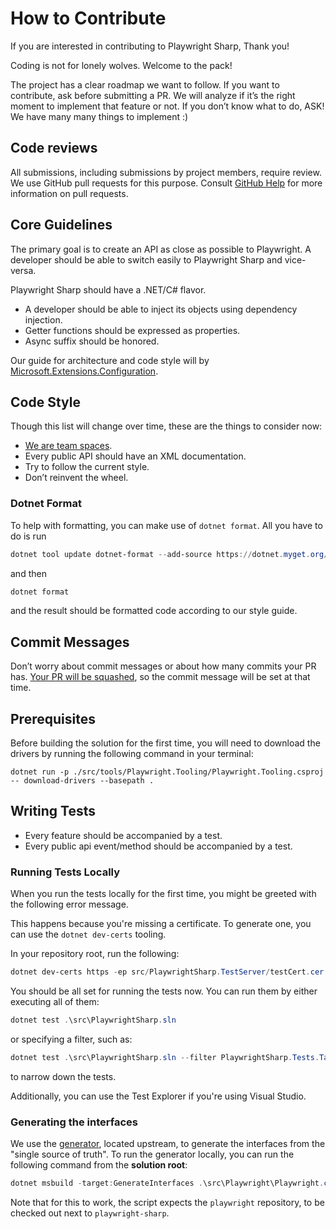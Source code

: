 # How to Contribute

If you are interested in contributing to Playwright Sharp, Thank you!

Coding is not for lonely wolves. Welcome to the pack!

The project has a clear roadmap we want to follow. If you want to contribute, ask before submitting a PR. We will analyze if it’s the right moment to implement that feature or not.
If you don’t know what to do, ASK! We have many many things to implement :)

## Code reviews

All submissions, including submissions by project members, require review. We
use GitHub pull requests for this purpose. Consult
[GitHub Help](https://help.github.com/articles/about-pull-requests/) for more
information on pull requests.

## Core Guidelines

The primary goal is to create an API as close as possible to Playwright. A developer should be able to switch easily to Playwright Sharp and vice-versa.

Playwright Sharp should have a .NET/C# flavor.

 * A developer should be able to inject its objects using dependency injection.
 * Getter functions should be expressed as properties.
 * Async suffix should be honored.

Our guide for architecture and code style will by [Microsoft.Extensions.Configuration](https://github.com/dotnet/extensions/tree/master/src/Configuration).

## Code Style

Though this list will change over time, these are the things to consider now:
 * [We are team spaces](https://www.youtube.com/watch?v=SsoOG6ZeyUI).
 * Every public API should have an XML documentation.
 * Try to follow the current style.
 * Don’t reinvent the wheel.

### Dotnet Format

To help with formatting, you can make use of `dotnet format`. All you have to do is run

```powershell
dotnet tool update dotnet-format --add-source https://dotnet.myget.org/F/format/api/v3/index.json -g
```

and then

```powershell
dotnet format
```

and the result should be formatted code according to our style guide.


## Commit Messages

Don’t worry about commit messages or about how many commits your PR has. [Your PR will be squashed](https://help.github.com/articles/about-pull-request-merges/#squash-and-merge-your-pull-request-commits), so the commit message will be set at that time.


## Prerequisites

Before building the solution for the first time, you will need to download the drivers by running the following command in your terminal:

```
dotnet run -p ./src/tools/Playwright.Tooling/Playwright.Tooling.csproj -- download-drivers --basepath .
```

## Writing Tests

* Every feature should be accompanied by a test.
* Every public api event/method should be accompanied by a test.

### Running Tests Locally

When you run the tests locally for the first time, you might be greeted with the following error message.

This happens because you're missing a certificate. To generate one, you can use the `dotnet dev-certs` tooling.

In your repository root, run the following:

```powershell
dotnet dev-certs https -ep src/PlaywrightSharp.TestServer/testCert.cer
```

You should be all set for running the tests now. You can run them by either executing all of them:

```powershell
dotnet test .\src\PlaywrightSharp.sln
```

or specifying a filter, such as:

```powershell
dotnet test .\src\PlaywrightSharp.sln --filter PlaywrightSharp.Tests.TapTests
```

to narrow down the tests.

Additionally, you can use the Test Explorer if you're using Visual Studio.

### Generating the interfaces

We use the [generator](https://github.com/microsoft/playwright/blob/master/utils/doclint/generateDotnetApi.js), located upstream, to generate the interfaces from the "single source of truth". To run the generator locally, you can run the following command from the **solution root**:

```powershell
dotnet msbuild -target:GenerateInterfaces .\src\Playwright\Playwright.csproj
```

Note that for this to work, the script expects the `playwright` repository, to be checked out next to `playwright-sharp`. 